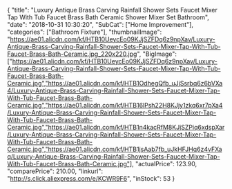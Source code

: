 {
	"title": "Luxury Antique Brass Carving Rainfall Shower Sets Faucet Mixer Tap With Tub Faucet Brass Bath Ceramic Shower Mixer Set Bathroom",
	"date": "2018-10-31 10:30:20",
	"SubCat": ["Home Improvement"],
	"categories": ["Bathroom Fixture"],
	"thumbnailImage": "https://ae01.alicdn.com/kf/HTB10UeycEo09KJjSZFDq6z9npXav/Luxury-Antique-Brass-Carving-Rainfall-Shower-Sets-Faucet-Mixer-Tap-With-Tub-Faucet-Brass-Bath-Ceramic.jpg_220x220.jpg",
	"BigImage": ["https://ae01.alicdn.com/kf/HTB10UeycEo09KJjSZFDq6z9npXav/Luxury-Antique-Brass-Carving-Rainfall-Shower-Sets-Faucet-Mixer-Tap-With-Tub-Faucet-Brass-Bath-Ceramic.jpg","https://ae01.alicdn.com/kf/HTB1OdhegQfb_uJjSsrbq6z6bVXa4/Luxury-Antique-Brass-Carving-Rainfall-Shower-Sets-Faucet-Mixer-Tap-With-Tub-Faucet-Brass-Bath-Ceramic.jpg","https://ae01.alicdn.com/kf/HTB16lPsh22H8KJjy1zkq6xr7pXa4/Luxury-Antique-Brass-Carving-Rainfall-Shower-Sets-Faucet-Mixer-Tap-With-Tub-Faucet-Brass-Bath-Ceramic.jpg","https://ae01.alicdn.com/kf/HTB1n4kacRfM8KJjSZPiq6xdspXar/Luxury-Antique-Brass-Carving-Rainfall-Shower-Sets-Faucet-Mixer-Tap-With-Tub-Faucet-Brass-Bath-Ceramic.jpg","https://ae01.alicdn.com/kf/HTB1jsAab7fb_uJkHFJHq6z4vFXaq/Luxury-Antique-Brass-Carving-Rainfall-Shower-Sets-Faucet-Mixer-Tap-With-Tub-Faucet-Brass-Bath-Ceramic.jpg"],
	"actualPrice": 123.90,
	"comparePrice": 210.00,
	"linkurl": "http://s.click.aliexpress.com/e/KCWR9F6",
	"inStock": 53
}
